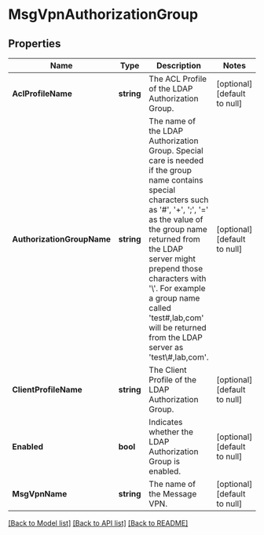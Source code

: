 # MsgVpnAuthorizationGroup

## Properties
Name | Type | Description | Notes
------------ | ------------- | ------------- | -------------
**AclProfileName** | **string** | The ACL Profile of the LDAP Authorization Group. | [optional] [default to null]
**AuthorizationGroupName** | **string** | The name of the LDAP Authorization Group. Special care is needed if the group name contains special characters such as &#x27;#&#x27;, &#x27;+&#x27;, &#x27;;&#x27;, &#x27;&#x3D;&#x27; as the value of the group name returned from the LDAP server might prepend those characters with &#x27;\\&#x27;. For example a group name called &#x27;test#,lab,com&#x27; will be returned from the LDAP server as &#x27;test\\#,lab,com&#x27;. | [optional] [default to null]
**ClientProfileName** | **string** | The Client Profile of the LDAP Authorization Group. | [optional] [default to null]
**Enabled** | **bool** | Indicates whether the LDAP Authorization Group is enabled. | [optional] [default to null]
**MsgVpnName** | **string** | The name of the Message VPN. | [optional] [default to null]

[[Back to Model list]](../README.md#documentation-for-models) [[Back to API list]](../README.md#documentation-for-api-endpoints) [[Back to README]](../README.md)

